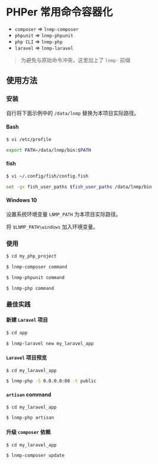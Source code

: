 # PHPer 常用命令容器化

* `composer` => `lnmp-composer`
* `phpunit`  => `lnmp-phpunit`
* `php CLI`  => `lnmp-php`
* `laravel`  => `lnmp-laravel`

> 为避免与原始命令冲突，这里加上了 `lnmp-` 前缀

## 使用方法

### 安装

自行将下面示例中的 `/data/lnmp` 替换为本项目实际路径。

#### Bash

```bash
$ vi /etc/profile

export PATH=/data/lnmp/bin:$PATH
```

#### fish

```bash
$ vi ~/.config/fish/config.fish

set -gx fish_user_paths $fish_user_paths /data/lnmp/bin
```

#### Windows 10

设置系统环境变量 `LNMP_PATH` 为本项目实际路径。

将 `$LNMP_PATH\windows` 加入环境变量。

### 使用

```bash
$ cd my_php_project

$ lnmp-composer command

$ lnmp-phpunit command

$ lnmp-php command
```

### 最佳实践

#### 新建 `Laravel` 项目

```bash
$ cd app

$ lnmp-laravel new my_laravel_app
```

#### `Laravel` 项目预览

```bash
$ cd my_laravel_app

$ lnmp-php -S 0.0.0.0:80 -t public
```

#### `artisan` command

```bash
$ cd my_laravel_app

$ lnmp-php artisan
```

#### 升级 `composer` 依赖

```bash
$ cd my_laravel_app

$ lnmp-composer update
```
